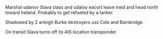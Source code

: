 Marshal udanov Slava class and udaloy eacort leave med and head north toward Ireland. Probably to get refueled by a tanker

Shadowed by 2 arleigh Burke destroyers uss Cole and Bainbridge. 

On transit Slava turns off its AIS location transponder

